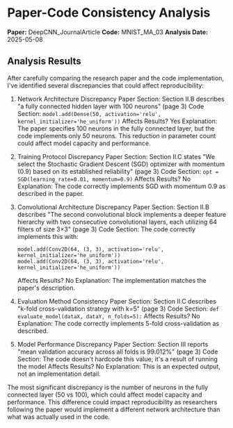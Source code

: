 # Paper-Code Consistency Analysis

**Paper:** DeepCNN_JournalArticle
**Code:** MNIST_MA_03
**Analysis Date:** 2025-05-08

## Analysis Results

After carefully comparing the research paper and the code implementation, I've identified several discrepancies that could affect reproducibility:

1. Network Architecture Discrepancy
   Paper Section: Section II.B describes "a fully connected hidden layer with 100 neurons" (page 3)
   Code Section: `model.add(Dense(50, activation='relu', kernel_initializer='he_uniform'))`
   Affects Results? Yes
   Explanation: The paper specifies 100 neurons in the fully connected layer, but the code implements only 50 neurons. This reduction in parameter count could affect model capacity and performance.

2. Training Protocol Discrepancy
   Paper Section: Section II.C states "We select the Stochastic Gradient Descent (SGD) optimizer with momentum (0.9) based on its established reliability" (page 3)
   Code Section: `opt = SGD(learning_rate=0.01, momentum=0.9)`
   Affects Results? No
   Explanation: The code correctly implements SGD with momentum 0.9 as described in the paper.

3. Convolutional Architecture Discrepancy
   Paper Section: Section II.B describes "The second convolutional block implements a deeper feature hierarchy with two consecutive convolutional layers, each utilizing 64 filters of size 3×3" (page 3)
   Code Section: The code correctly implements this with:
   ```
   model.add(Conv2D(64, (3, 3), activation='relu', kernel_initializer='he_uniform'))
   model.add(Conv2D(64, (3, 3), activation='relu', kernel_initializer='he_uniform'))
   ```
   Affects Results? No
   Explanation: The implementation matches the paper's description.

4. Evaluation Method Consistency
   Paper Section: Section II.C describes "k-fold cross-validation strategy with k=5" (page 3)
   Code Section: `def evaluate_model(dataX, dataY, n_folds=5):`
   Affects Results? No
   Explanation: The code correctly implements 5-fold cross-validation as described.

5. Model Performance Discrepancy
   Paper Section: Section III reports "mean validation accuracy across all folds is 99.012%" (page 3)
   Code Section: The code doesn't hardcode this value; it's a result of running the model
   Affects Results? No
   Explanation: This is an expected output, not an implementation detail.

The most significant discrepancy is the number of neurons in the fully connected layer (50 vs 100), which could affect model capacity and performance. This difference could impact reproducibility as researchers following the paper would implement a different network architecture than what was actually used in the code.